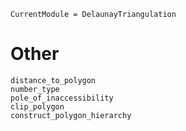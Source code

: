 ```@meta 
CurrentModule = DelaunayTriangulation
```

# Other 

```@docs 
distance_to_polygon
number_type
pole_of_inaccessibility
clip_polygon
construct_polygon_hierarchy
```